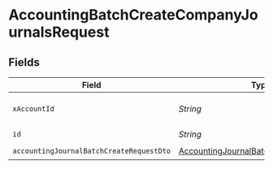 # AccountingBatchCreateCompanyJournalsRequest


## Fields

| Field                                                                                                       | Type                                                                                                        | Required                                                                                                    | Description                                                                                                 |
| ----------------------------------------------------------------------------------------------------------- | ----------------------------------------------------------------------------------------------------------- | ----------------------------------------------------------------------------------------------------------- | ----------------------------------------------------------------------------------------------------------- |
| `xAccountId`                                                                                                | *String*                                                                                                    | :heavy_check_mark:                                                                                          | The account identifier                                                                                      |
| `id`                                                                                                        | *String*                                                                                                    | :heavy_check_mark:                                                                                          | N/A                                                                                                         |
| `accountingJournalBatchCreateRequestDto`                                                                    | [AccountingJournalBatchCreateRequestDto](../../models/components/AccountingJournalBatchCreateRequestDto.md) | :heavy_check_mark:                                                                                          | N/A                                                                                                         |